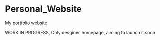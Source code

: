 # Personal_Website
 My portfolio website
 
WORK IN PROGRESS,
Only desgined homepage, aiming to launch it soon
